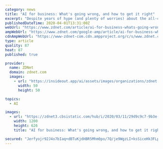 ```yaml
---
category: news
title: "AI for business: What's going wrong, and how to get it right"
excerpt: "Despite years of hype (and plenty of worries) about the all-conquering power of Artificial Intelligence (AI), there still remains a significant gap between the promise of AI and its reality for business. Tech firms have pitched AI's capabilities for years, but for most organisations, the benefits of AI remain elusive. It's hard to gauge the ..."
publishedDateTime: 2020-04-01T13:31:00Z
webUrl: "https://www.zdnet.com/article/ai-for-business-whats-going-wrong-and-how-to-get-it-right/"
ampWebUrl: "https://www.zdnet.com/google-amp/article/ai-for-business-whats-going-wrong-and-how-to-get-it-right/"
cdnAmpWebUrl: "https://www-zdnet-com.cdn.ampproject.org/c/s/www.zdnet.com/google-amp/article/ai-for-business-whats-going-wrong-and-how-to-get-it-right/"
type: article
quality: 87
heat: 87
published: true

provider:
  name: ZDNet
  domain: zdnet.com
  images:
    - url: "https://insideout.app/ai/assets/images/organizations/zdnet.com-50x50.jpg"
      width: 50
      height: 50

topics:
  - AI

images:
  - url: "https://zdnet3.cbsistatic.com/hub/i/2020/03/11/29d9c9c7-9b3e-4238-850d-13abf03f6a22/1-gartner-orgas-want-to-deploy-more-ai.png"
    width: 1200
    height: 626
    title: "AI for business: What's going wrong, and how to get it right"

secured: "Jerfyojr92J4o7bIaq+dBTuKjdHBR5Mhm0po/7Q/je9WgzLI+ksSiceHk3FLphFu+LpyhQmf2vWoiRgQC9dZJ66ol8cdsy0s3j4oAxeIqbJ/Qmm/uanyBaEMtGUbj59o5YcAlgPhcrSHi4ArU36FSAzkVJMv7ANjZRkpQ7wpELlYhWyFnAq7jCPhnw5JVIgd+F44E9n+TvwkpgNM18sLcpdsa6Rjz8SIcsNcRGPHWDjutYR/w1hQoQFVu16zYK8r42BH60m0sTHtioZ6jL+V3dNGHDVi+vjCHgJvdq3bJWzpRSCvxjBeSagxEgHkN6afcC21lK9lNIollRdbLHWok4nAxwZg7n78edz1Ff97E68kJW3gMuVaf5IHnEpIK/Btxq97zuDGzgtfSeusC5NDZlD19+defRADpX6KiQpXJ1yi5/dDSUIzIA9ssLrEGrhpju9xRT7ecFM6a3ARiCoBxcqy4Xh/IYOo+N2WVNOjVKw=;gyodxWCfagCvsdrzI3ia9A=="
---
```


